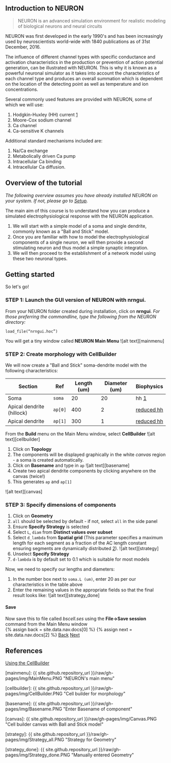 
## Introduction to NEURON

> NEURON is an advanced simulation environment for realistic modeling of biological neurons and neural circuits

NEURON was first developed in the early 1990's and has been increasingly used by neuroscientists world-wide with 1840 publications as of 31st December, 2016.  

The influence of different channel types with specific conductance and activation characteristics in the production or prevention of action potential generation, can be illustrated with NEURON. This is why it is known as a powerful neuronal simulator as it takes into account the characteristics of each channel type and produces an overall summation which is dependent on the location of the detecting point as well as temperature and ion concentrations.

Several commonly used features are provided with NEURON, some of which we will use:

1. Hodgkin-Huxley (HH) current [1]
2. Moore-Cox sodium channel
3. Ca channel
4. Ca-sensitive K channels

Additional standard mechanisms included are:

1. Na/Ca exchange
1. Metabolically driven Ca pump
1. Intracellular Ca binding
1. Intracellular Ca diffusion.

## Overview of the tutorial

*The following overview assumes you have already installed NEURON on your system. If not, please go to [Setup](../setup).*

The main aim of this course is to understand how you can produce a simulated electrophysiological response with the NEURON application.  
1. We will start with a simple model of a soma and single dendrite, commonly known as a "Ball and Stick" model. 
1. Once you are familiar with how to model the electrophysiological components of a single neuron, we will then provide a second stimulating neuron and thus model a simple synaptic integration. 
1. We will then proceed to the establishment of a network model using these two neuronal types.

## Getting started

So let's go! 

### STEP 1: Launch the GUI version of NEURON with nrngui.

From your NEURON folder created during installation, click on **nrngui**.
*For those preferring the commandline, type the following from the NEURON directory:*
```
load_file(“nrngui.hoc”)
```
You will get a tiny window called **NEURON Main Menu**
![alt text][mainmenu]



### STEP 2: Create morphology with CellBuilder

We will now create a "Ball and Stick" soma-dendrite model with the following characteristics:

| Section | Ref | Length (um) | Diameter (um) | Biophysics |
| ---- | ---- | ---- | ---- | ----|
| Soma | `soma` | 20 | 20 | hh [1]|
| Apical dendrite (hillock) | `ap[0]` | 400 | 2 | <a href="#" data-toggle="tooltip" title="gnabar_hh and gkbar_hh are reduced to 10% of normal and el_hh (equilibrium potential of the hh leak current) is changed to -64 mV.">reduced hh</a> |
| Apical dendrite | `ap[1]` | 300 | 1 | <a href="#" data-toggle="tooltip" title="gnabar_hh and gkbar_hh are reduced to 10% of normal and el_hh (equilibrium potential of the hh leak current) is changed to -64 mV.">reduced hh</a>|


From the **Build** menu on the Main Menu window, select **CellBuilder**
![alt text][cellbuilder]

1. Click on **Topology**
1. The components will be displayed graphically in the white *canvas* region - a soma is created automatically.
1. Click on **Basename** and type in `ap` ![alt text][basename]
1. Create two apical dendrite components by clicking anywhere on the canvas (twice!)
1. This generates `ap` and `ap[1]`

![alt text][canvas]

### STEP 3: Specify dimensions of components

1. Click on **Geometry**
1. `all` should be selected by default - if not, select `all` in the side panel
1. Ensure **Specify Strategy** is selected
1. Select `L`, `diam` from **Distinct values over subset**
1. Select `d_lambda` from **Spatial grid** (This parameter specifies a maximum length for each segment as a fraction of the AC length constant ensuring segments are dynamically distributed [2]). 
![alt text][strategy]
1. Unselect **Specify Strategy**
1. `d-lambda` is by default set to 0.1 which is suitable for most models

Now, we need to specify our lengths and diameters:
1. In the number box next to `soma.L (um)`, enter 20 as per our characteristics in the table above
1. Enter the remaining values in the appropriate fields so that the final result looks like:
![alt text][strategy_done]


<div class="alert alert-error">
<h4>Save</h4> Now save this to file called <em>bscell.ses</em> using the <b>File->Save session</b> command from the Main Menu window
</div>

<div class="paginator">
{% assign back = site.data.nav.docs[0] %}
{% assign next = site.data.nav.docs[2] %}
<a class="btn btn-default" href={{ back }}>Back</a>
<a class="btn btn-default" href={{ next }}>Next</a>


## References
[Using the CellBuilder](https://www.neuron.yale.edu/neuron/static/docs/cbtut/main.html)

[1]: http://www.neuron.yale.edu/hg/neuron/nrn/file/d887332b34c3/src/nrnoc/hh.mod
[2]: https://www.neuron.yale.edu/neuron/static/docs/d_lambda/d_lambda.html

[mainmenu]: {{ site.github.repository_url }}/raw/gh-pages/img/MainMenu.PNG "NEURON's main menu"

[cellbuilder]: {{ site.github.repository_url }}/raw/gh-pages/img/CellBuilder.PNG "Cell builder for morphology"

[basename]: {{ site.github.repository_url }}/raw/gh-pages/img/Basename.PNG "Enter Basename of component"

[canvas]: {{ site.github.repository_url }}/raw/gh-pages/img/Canvas.PNG "Cell builder canvas with Ball and Stick model"

[strategy]: {{ site.github.repository_url }}/raw/gh-pages/img/Strategy_all.PNG "Strategy for Geometry"

[strategy_done]: {{ site.github.repository_url }}/raw/gh-pages/img/Strategy_done.PNG "Manually entered Geometry"
